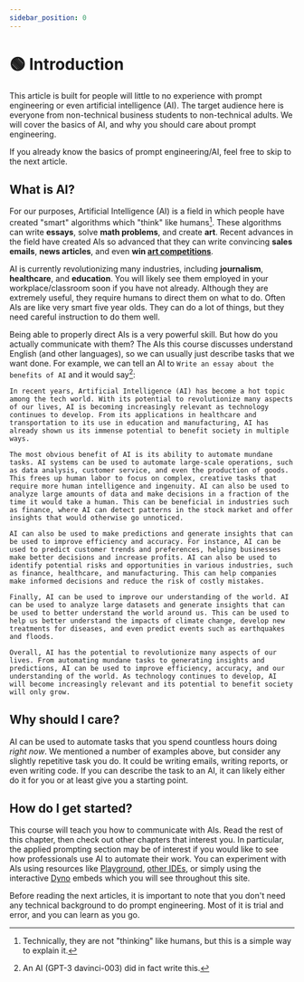 ```yaml
---
sidebar_position: 0
---
```


# 🟢 Introduction

This article is built for people will little to no experience with prompt engineering
or even artificial intelligence (AI). The target audience here is everyone from non-technical 
business students to non-technical adults. We will cover the basics of AI, and why you should 
care about prompt engineering. 

If you already know the basics of prompt engineering/AI, feel free to skip to the next article.

## What is AI?

For our purposes, Artificial Intelligence (AI) is a field in which people have created
"smart" algorithms which "think" like humans[^1]. These algorithms can write **essays**, 
solve **math problems**, and create **art**. Recent advances in the field have created AIs
so advanced that they can write convincing **sales emails**, **news articles**, and even 
**win [art competitions](https://impakter.com/art-made-by-ai-wins-fine-arts-competition/)**.

AI is currently revolutionizing many industries, including **journalism**, **healthcare**, and
**education**. You will likely see them employed in your workplace/classroom soon if you have not
already. Although they are extremely useful, they require humans to direct them on what to do.
Often AIs are like very smart five year olds. They can do a lot of things, but they need 
careful instruction to do them well.

Being able to properly direct AIs is a very powerful skill. But how do you actually 
communicate with them? The AIs this course discusses understand English (and other languages),
so we can usually just describe tasks that we want done. For example, we can tell an AI to
`Write an essay about the benefits of AI` and it would say[^2]:

```
In recent years, Artificial Intelligence (AI) has become a hot topic among the tech world. With its potential to revolutionize many aspects of our lives, AI is becoming increasingly relevant as technology continues to develop. From its applications in healthcare and transportation to its use in education and manufacturing, AI has already shown us its immense potential to benefit society in multiple ways.

The most obvious benefit of AI is its ability to automate mundane tasks. AI systems can be used to automate large-scale operations, such as data analysis, customer service, and even the production of goods. This frees up human labor to focus on complex, creative tasks that require more human intelligence and ingenuity. AI can also be used to analyze large amounts of data and make decisions in a fraction of the time it would take a human. This can be beneficial in industries such as finance, where AI can detect patterns in the stock market and offer insights that would otherwise go unnoticed.

AI can also be used to make predictions and generate insights that can be used to improve efficiency and accuracy. For instance, AI can be used to predict customer trends and preferences, helping businesses make better decisions and increase profits. AI can also be used to identify potential risks and opportunities in various industries, such as finance, healthcare, and manufacturing. This can help companies make informed decisions and reduce the risk of costly mistakes.

Finally, AI can be used to improve our understanding of the world. AI can be used to analyze large datasets and generate insights that can be used to better understand the world around us. This can be used to help us better understand the impacts of climate change, develop new treatments for diseases, and even predict events such as earthquakes and floods.

Overall, AI has the potential to revolutionize many aspects of our lives. From automating mundane tasks to generating insights and predictions, AI can be used to improve efficiency, accuracy, and our understanding of the world. As technology continues to develop, AI will become increasingly relevant and its potential to benefit society will only grow.
```

## Why should I care?

AI can be used to automate tasks that you spend countless hours doing *right now*.
We mentioned a number of examples above, but consider any slightly repetitive task you do.
It could be writing emails, writing reports, or even writing code. If you can describe the task
to an AI, it can likely either do it for you or at least give you a starting point. 

## How do I get started?

This course will teach you how to communicate with AIs. 
Read the rest of this chapter, then check out other chapters that interest you.
In particular, the applied prompting section may be of interest if you would like
to see how professionals use AI to automate their work. You can experiment with AIs
using resources like [Playground](https://beta.openai.com/playground), [other IDEs](https://learnprompting.org/docs/IDEs/intro), or simply using the interactive [Dyno](https://trydyno.com) embeds which you will see throughout this site.

Before reading the next articles, it is important to note that you don't need any technical background to do prompt engineering. Most of it is trial and error, and you can learn as you go.


[^1]: Technically, they are not "thinking" like humans, but this is a simple way to explain it.
[^2]: An AI (GPT-3 davinci-003) did in fact write this.